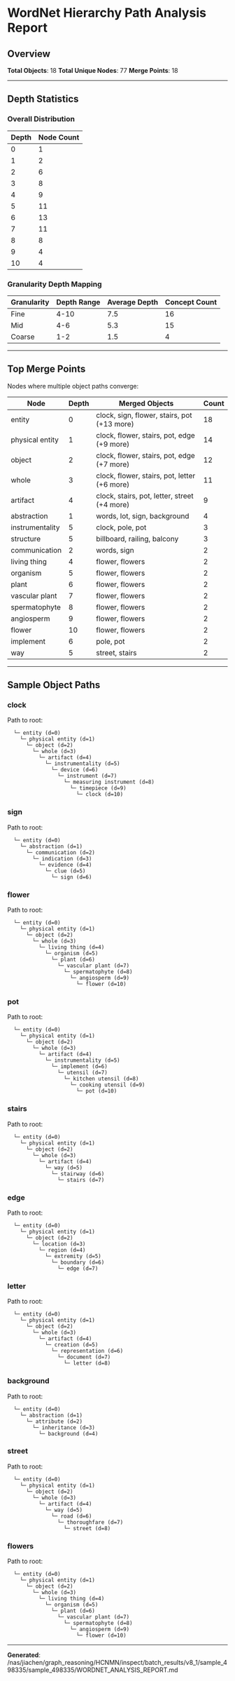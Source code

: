 # WordNet Hierarchy Path Analysis Report

## Overview

**Total Objects**: 18
**Total Unique Nodes**: 77
**Merge Points**: 18

---

## Depth Statistics

### Overall Distribution

| Depth | Node Count |
|-------|------------|
| 0 | 1 |
| 1 | 2 |
| 2 | 6 |
| 3 | 8 |
| 4 | 9 |
| 5 | 11 |
| 6 | 13 |
| 7 | 11 |
| 8 | 8 |
| 9 | 4 |
| 10 | 4 |

### Granularity Depth Mapping


| Granularity | Depth Range | Average Depth | Concept Count |
|-------------|-------------|---------------|---------------|
| Fine | 4-10 | 7.5 | 16 |
| Mid | 4-6 | 5.3 | 15 |
| Coarse | 1-2 | 1.5 | 4 |

---

## Top Merge Points

Nodes where multiple object paths converge:

| Node | Depth | Merged Objects | Count |
|------|-------|----------------|-------|
| entity | 0 | clock, sign, flower, stairs, pot (+13 more) | 18 |
| physical entity | 1 | clock, flower, stairs, pot, edge (+9 more) | 14 |
| object | 2 | clock, flower, stairs, pot, edge (+7 more) | 12 |
| whole | 3 | clock, flower, stairs, pot, letter (+6 more) | 11 |
| artifact | 4 | clock, stairs, pot, letter, street (+4 more) | 9 |
| abstraction | 1 | words, lot, sign, background | 4 |
| instrumentality | 5 | clock, pole, pot | 3 |
| structure | 5 | billboard, railing, balcony | 3 |
| communication | 2 | words, sign | 2 |
| living thing | 4 | flower, flowers | 2 |
| organism | 5 | flower, flowers | 2 |
| plant | 6 | flower, flowers | 2 |
| vascular plant | 7 | flower, flowers | 2 |
| spermatophyte | 8 | flower, flowers | 2 |
| angiosperm | 9 | flower, flowers | 2 |
| flower | 10 | flower, flowers | 2 |
| implement | 6 | pole, pot | 2 |
| way | 5 | street, stairs | 2 |

---

## Sample Object Paths


### clock

Path to root:
```
  └─ entity (d=0)
    └─ physical entity (d=1)
      └─ object (d=2)
        └─ whole (d=3)
          └─ artifact (d=4)
            └─ instrumentality (d=5)
              └─ device (d=6)
                └─ instrument (d=7)
                  └─ measuring instrument (d=8)
                    └─ timepiece (d=9)
                      └─ clock (d=10)
```

### sign

Path to root:
```
  └─ entity (d=0)
    └─ abstraction (d=1)
      └─ communication (d=2)
        └─ indication (d=3)
          └─ evidence (d=4)
            └─ clue (d=5)
              └─ sign (d=6)
```

### flower

Path to root:
```
  └─ entity (d=0)
    └─ physical entity (d=1)
      └─ object (d=2)
        └─ whole (d=3)
          └─ living thing (d=4)
            └─ organism (d=5)
              └─ plant (d=6)
                └─ vascular plant (d=7)
                  └─ spermatophyte (d=8)
                    └─ angiosperm (d=9)
                      └─ flower (d=10)
```

### pot

Path to root:
```
  └─ entity (d=0)
    └─ physical entity (d=1)
      └─ object (d=2)
        └─ whole (d=3)
          └─ artifact (d=4)
            └─ instrumentality (d=5)
              └─ implement (d=6)
                └─ utensil (d=7)
                  └─ kitchen utensil (d=8)
                    └─ cooking utensil (d=9)
                      └─ pot (d=10)
```

### stairs

Path to root:
```
  └─ entity (d=0)
    └─ physical entity (d=1)
      └─ object (d=2)
        └─ whole (d=3)
          └─ artifact (d=4)
            └─ way (d=5)
              └─ stairway (d=6)
                └─ stairs (d=7)
```

### edge

Path to root:
```
  └─ entity (d=0)
    └─ physical entity (d=1)
      └─ object (d=2)
        └─ location (d=3)
          └─ region (d=4)
            └─ extremity (d=5)
              └─ boundary (d=6)
                └─ edge (d=7)
```

### letter

Path to root:
```
  └─ entity (d=0)
    └─ physical entity (d=1)
      └─ object (d=2)
        └─ whole (d=3)
          └─ artifact (d=4)
            └─ creation (d=5)
              └─ representation (d=6)
                └─ document (d=7)
                  └─ letter (d=8)
```

### background

Path to root:
```
  └─ entity (d=0)
    └─ abstraction (d=1)
      └─ attribute (d=2)
        └─ inheritance (d=3)
          └─ background (d=4)
```

### street

Path to root:
```
  └─ entity (d=0)
    └─ physical entity (d=1)
      └─ object (d=2)
        └─ whole (d=3)
          └─ artifact (d=4)
            └─ way (d=5)
              └─ road (d=6)
                └─ thoroughfare (d=7)
                  └─ street (d=8)
```

### flowers

Path to root:
```
  └─ entity (d=0)
    └─ physical entity (d=1)
      └─ object (d=2)
        └─ whole (d=3)
          └─ living thing (d=4)
            └─ organism (d=5)
              └─ plant (d=6)
                └─ vascular plant (d=7)
                  └─ spermatophyte (d=8)
                    └─ angiosperm (d=9)
                      └─ flower (d=10)
```

---

**Generated**: /nas/jiachen/graph_reasoning/HCNMN/inspect/batch_results/v8_1/sample_498335/sample_498335/WORDNET_ANALYSIS_REPORT.md
